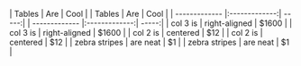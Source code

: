 | Tables        | Are           | Cool  | | Tables        | Are           | Cool  |
| ------------- |:-------------:| -----:| | ------------- |:-------------:| -----:|
| col 3 is      | right-aligned | $1600 | | col 3 is      | right-aligned | $1600 |
| col 2 is      | centered      |   $12 | | col 2 is      | centered      |   $12 |
| zebra stripes | are neat      |    $1 | | zebra stripes | are neat      |    $1 |
